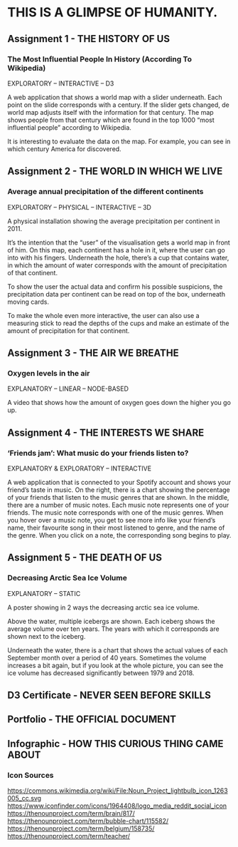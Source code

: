 # THIS IS A GLIMPSE OF HUMANITY.


## Assignment 1 - THE HISTORY OF US

  ### The Most Influential People In History (According To Wikipedia)
  EXPLORATORY – INTERACTIVE – D3
  
  A web application that shows a world map with a slider underneath. Each point on the slide corresponds
  with a century. If the slider gets changed, de world map adjusts itself with the information for that
  century. The map shows people from that century which are found in the top 1000 “most influential
  people” according to Wikipedia.
  
  It is interesting to evaluate the data on the map. For example, you can see in which century America
  for discovered.
  
  
## Assignment 2 - THE WORLD IN WHICH WE LIVE

  ### Average annual precipitation of the different continents
  EXPLORATORY – PHYSICAL – INTERACTIVE – 3D
  
  A physical installation showing the average precipitation per continent in 2011.

  It’s the intention that the “user” of the visualisation gets a world map in front of him. On this map,
  each continent has a hole in it, where the user can go into with his fingers. Underneath the hole, there’s
  a cup that contains water, in which the amount of water corresponds with the amount of precipitation
  of that continent.

  To show the user the actual data and confirm his possible suspicions, the precipitation data per
  continent can be read on top of the box, underneath moving cards.

  To make the whole even more interactive, the user can also use a measuring stick to read the depths
  of the cups and make an estimate of the amount of precipitation for that continent.
  
  
## Assignment 3 - THE AIR WE BREATHE

  ### Oxygen levels in the air
  EXPLANATORY – LINEAR – NODE-BASED
  
  A video that shows how the amount of oxygen goes down the higher you go up.


## Assignment 4 - THE INTERESTS WE SHARE

  ### ‘Friends jam’: What music do your friends listen to?
  EXPLANATORY & EXPLORATORY – INTERACTIVE
  
  A web application that is connected to your Spotify account and shows your friend’s taste in music. On
  the right, there is a chart showing the percentage of your friends that listen to the music genres that
  are shown. In the middle, there are a number of music notes. Each music note represents one of your
  friends. The music note corresponds with one of the music genres. When you hover over a music note,
  you get to see more info like your friend’s name, their favourite song in their most listened to genre,
  and the name of the genre. When you click on a note, the corresponding song begins to play.
  
  
## Assignment 5 - THE DEATH OF US

  ### Decreasing Arctic Sea Ice Volume
  EXPLANATORY – STATIC
  
  A poster showing in 2 ways the decreasing arctic sea ice volume.

  Above the water, multiple icebergs are shown. Each iceberg shows the average volume over ten years. The years with which it   corresponds are shown next to the iceberg.

  Underneath the water, there is a chart that shows the actual values of each September month over a
  period of 40 years. Sometimes the volume increases a bit again, but if you look at the whole picture,
  you can see the ice volume has decreased significantly between 1979 and 2018.
  

## D3 Certificate - NEVER SEEN BEFORE SKILLS
  
## Portfolio - THE OFFICIAL DOCUMENT

## Infographic - HOW THIS CURIOUS THING CAME ABOUT

  ### Icon Sources
  
  https://commons.wikimedia.org/wiki/File:Noun_Project_lightbulb_icon_1263005_cc.svg
  https://www.iconfinder.com/icons/1964408/logo_media_reddit_social_icon
  https://thenounproject.com/term/brain/817/
  https://thenounproject.com/term/bubble-chart/115582/
  https://thenounproject.com/term/belgium/158735/
  https://thenounproject.com/term/teacher/
